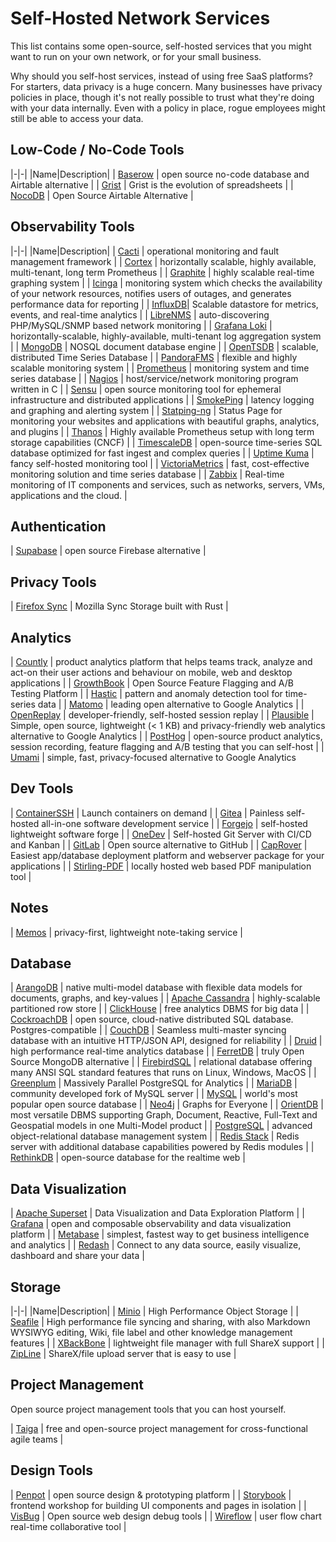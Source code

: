 # Self-Hosted Network Services

This list contains some open-source, self-hosted services that you might want to run on your own network, or for your small business.

Why should you self-host services, instead of using free SaaS platforms?
For starters, data privacy is a huge concern.
Many businesses have privacy policies in place, though it's not really possible to trust what they're doing with your data internally.
Even with a policy in place, rogue employees might still be able to access your data.

## Low-Code / No-Code Tools

|-|-|
|Name|Description|
| [Baserow](https://gitlab.com/baserow/baserow) | open source no-code database and Airtable alternative |
| [Grist](https://github.com/gristlabs/grist-core) | Grist is the evolution of spreadsheets |
| [NocoDB](https://github.com/nocodb/nocodb) | Open Source Airtable Alternative |

## Observability Tools

|-|-|
|Name|Description|
| [Cacti](https://github.com/Cacti/cacti) | operational monitoring and fault management framework |
| [Cortex](https://github.com/cortexproject) | horizontally scalable, highly available, multi-tenant, long term Prometheus |
| [Graphite](https://github.com/graphite-project/graphite-web) | highly scalable real-time graphing system |
| [Icinga](https://github.com/Icinga) | monitoring system which checks the availability of your network resources, notifies users of outages, and generates performance data for reporting |
| [InfluxDB](https://github.com/influxdata/influxdb)| Scalable datastore for metrics, events, and real-time analytics |
| [LibreNMS](https://github.com/librenms/librenms) | auto-discovering PHP/MySQL/SNMP based network monitoring |
| [Grafana Loki](https://github.com/grafana/loki) | horizontally-scalable, highly-available, multi-tenant log aggregation system |
| [MongoDB](https://github.com/mongodb/mongo) | NOSQL document database engine |
| [OpenTSDB](https://github.com/OpenTSDB/opentsdb) | scalable, distributed Time Series Database |
| [PandoraFMS](https://github.com/pandorafms/pandorafms) | flexible and highly scalable monitoring system |
| [Prometheus](https://github.com/prometheus/prometheus) | monitoring system and time series database |
| [Nagios](https://github.com/NagiosEnterprises/nagioscore) | host/service/network monitoring program written in C |
| [Sensu](https://github.com/sensu/sensu-go) | open source monitoring tool for ephemeral infrastructure and distributed applications |
| [SmokePing](https://github.com/oetiker/SmokePing) | latency logging and graphing and alerting system |
| [Statping-ng](https://github.com/statping-ng/statping-ng) | Status Page for monitoring your websites and applications with beautiful graphs, analytics, and plugins |
| [Thanos](https://github.com/thanos-io/thanos) | Highly available Prometheus setup with long term storage capabilities (CNCF) |
| [TimescaleDB](https://github.com/timescale/timescaledb) | open-source time-series SQL database optimized for fast ingest and complex queries |
| [Uptime Kuma](https://github.com/louislam/uptime-kuma) | fancy self-hosted monitoring tool |
| [VictoriaMetrics](https://github.com/VictoriaMetrics/VictoriaMetrics) | fast, cost-effective monitoring solution and time series database |
| [Zabbix](https://github.com/zabbix/zabbix) | Real-time monitoring of IT components and services, such as networks, servers, VMs, applications and the cloud. |

## Authentication

| [Supabase](https://github.com/supabase/supabase) | open source Firebase alternative |


## Privacy Tools

| [Firefox Sync](https://github.com/mozilla-services/syncstorage-rs) | Mozilla Sync Storage built with Rust |

## Analytics

| [Countly](https://github.com/Countly/countly-server) | product analytics platform that helps teams track, analyze and act-on their user actions and behaviour on mobile, web and desktop applications |
| [GrowthBook](https://github.com/growthbook/growthbook) | Open Source Feature Flagging and A/B Testing Platform |
| [Hastic](https://hastic.io/) | pattern and anomaly detection tool for time-series data |
| [Matomo](https://github.com/matomo-org/matomo) | leading open alternative to Google Analytics |
| [OpenReplay](https://github.com/openreplay/openreplay) | developer-friendly, self-hosted session replay |
| [Plausible](https://github.com/plausible/analytics) | Simple, open source, lightweight (< 1 KB) and privacy-friendly web analytics alternative to Google Analytics | 
| [PostHog](https://github.com/PostHog/posthog) | open-source product analytics, session recording, feature flagging and A/B testing that you can self-host |
| [Umami](https://github.com/umami-software/umami) | simple, fast, privacy-focused alternative to Google Analytics


## Dev Tools

| [ContainerSSH](https://containerssh.io/) | Launch containers on demand |
| [Gitea](https://github.com/go-gitea/gitea) | Painless self-hosted all-in-one software development service |
| [Forgejo](https://forgejo.org/) | self-hosted lightweight software forge |
| [OneDev](https://github.com/theonedev/onedev) | Self-hosted Git Server with CI/CD and Kanban |
| [GitLab](https://gitlab.com/gitlab-org/gitlab) | Open source alternative to GitHub |
| [CapRover](https://github.com/caprover/caprover) | Easiest app/database deployment platform and webserver package for your applications |
| [Stirling-PDF](https://github.com/Frooodle/Stirling-PDF) | locally hosted web based PDF manipulation tool |

## Notes

| [Memos](https://github.com/usememos/memos) | privacy-first, lightweight note-taking service |

## Database

| [ArangoDB](https://github.com/arangodb/arangodb) | native multi-model database with flexible data models for documents, graphs, and key-values |
| [Apache Cassandra](https://cassandra.apache.org/) | highly-scalable partitioned row store |
| [ClickHouse](https://github.com/ClickHouse/ClickHouse) | free analytics DBMS for big data |
| [CockroachDB](https://github.com/cockroachdb/cockroach) | open source, cloud-native distributed SQL database. Postgres-compatible |
| [CouchDB](https://github.com/apache/couchdb) | Seamless multi-master syncing database with an intuitive HTTP/JSON API, designed for reliability |
| [Druid](https://github.com/apache/druid/) | high performance real-time analytics database |
| [FerretDB](https://github.com/FerretDB/FerretDB) | truly Open Source MongoDB alternative |
| [FirebirdSQL](https://github.com/FirebirdSQL/firebird) | relational database offering many ANSI SQL standard features that runs on Linux, Windows, MacOS |
| [Greenplum](https://github.com/greenplum-db/gpdb) | Massively Parallel PostgreSQL for Analytics |
| [MariaDB](https://github.com/MariaDB/server) | community developed fork of MySQL server |
| [MySQL](https://github.com/mysql/mysql-server) | world's most popular open source database |
| [Neo4j](https://github.com/neo4j/neo4j) | Graphs for Everyone |
| [OrientDB](https://github.com/orientechnologies/orientdb) | most versatile DBMS supporting Graph, Document, Reactive, Full-Text and Geospatial models in one Multi-Model product |
| [PostgreSQL](https://github.com/postgres/postgres) | advanced object-relational database management system |
| [Redis Stack](https://github.com/redis-stack/redis-stack) | Redis server with additional database capabilities powered by Redis modules |
| [RethinkDB](https://github.com/rethinkdb/rethinkdb) | open-source database for the realtime web |

## Data Visualization

| [Apache Superset](https://github.com/apache/superset) | Data Visualization and Data Exploration Platform |
| [Grafana](https://github.com/grafana/grafana) | open and composable observability and data visualization platform |
| [Metabase](https://github.com/metabase/metabase) | simplest, fastest way to get business intelligence and analytics |
| [Redash](https://github.com/getredash/redash) | Connect to any data source, easily visualize, dashboard and share your data |

## Storage

|-|-|
|Name|Description|
| [Minio](https://github.com/minio/minio) | High Performance Object Storage |
| [Seafile](https://github.com/haiwen/seafile) | High performance file syncing and sharing, with also Markdown WYSIWYG editing, Wiki, file label and other knowledge management features |
| [XBackBone](https://github.com/SergiX44/XBackBone) | lightweight file manager with full ShareX support |
| [ZipLine](https://github.com/diced/zipline) | ShareX/file upload server that is easy to use |

## Project Management

Open source project management tools that you can host yourself.

| [Taiga](https://github.com/taigaio/taiga) | free and open-source project management for cross-functional agile teams |

## Design Tools

| [Penpot](https://github.com/penpot/penpot) | open source design & prototyping platform |
| [Storybook](https://github.com/storybookjs/storybook) | frontend workshop for building UI components and pages in isolation |
| [VisBug](https://github.com/GoogleChromeLabs/ProjectVisBug) | Open source web design debug tools |
| [Wireflow](https://github.com/vanila-io/wireflow) | user flow chart real-time collaborative tool |